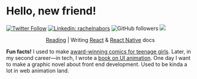 # Hello, new friend!

[![Twitter Follow](https://img.shields.io/twitter/follow/rachelnabors?label=Follow)](https://twitter.com/intent/follow?screen_name=rachelnabors)
[![Linkedin: rachelnabors](https://img.shields.io/badge/-rachelnabors-blue?style=flat-square&logo=Linkedin&logoColor=white&link=https://www.linkedin.com/in/rachelnabors/)](https://www.linkedin.com/in/rachelnabors/)
![GitHub followers](https://img.shields.io/github/followers/rachelnabors?label=Follow&style=social)
![](https://visitor-badge.glitch.me/badge?page_id=rachelnabors.rachelnabors)

<p align=center><a href="https://www.goodreads.com/review/list/155831-rachel-nabors?shelf=currently-reading">Reading</a> | Writing <a href="https://beta.reactjs.org/">React</a> & <a href="https://reactnative.dev/">React Native</a> docs</p>

<strong>Fun facts!</strong> I used to make [award-winning comics for teenage girls](http://www.rachelthegreat.com/). Later, in my second career—in tech, I wrote a [book on UI animation](https://abookapart.com/products/animation-at-work). One day I want to make a graphic novel about front end development. Used to be kinda a lot in web animation land.

<!--
**rachelnabors/rachelnabors** is a ✨ _special_ ✨ repository because its `README.md` (this file) appears on your GitHub profile.

Here are some ideas to get you started:

- 🔭 I’m currently working on ...
- 🌱 I’m currently learning ...
- 👯 I’m looking to collaborate on ...
- 🤔 I’m looking for help with ...
- 💬 Ask me about ...
- 📫 How to reach me: ...
- 😄 Pronouns: ...
- ⚡ Fun fact: ...
-->
